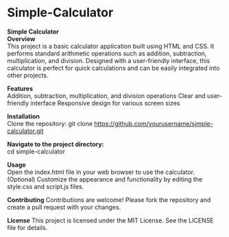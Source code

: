 # Simple-Calculator
<b>Simple Calculator</b><br>
<b>Overview</b><br>
This project is a basic calculator application built using HTML and CSS. It performs standard arithmetic operations such as addition, subtraction, multiplication, and division. Designed with a user-friendly interface, this calculator is perfect for quick calculations and can be easily integrated into other projects.

<b>Features</b><br>
Addition, subtraction, multiplication, and division operations
Clear and user-friendly interface
Responsive design for various screen sizes

<b>Installation</b><br>
Clone the repository:
git clone https://github.com/yourusername/simple-calculator.git

<b>Navigate to the project directory:</b><br>
cd simple-calculator

<b>Usage</b><br>
Open the index.html file in your web browser to use the calculator.
(Optional) Customize the appearance and functionality by editing the style.css and script.js files.

<b>Contributing</b>
Contributions are welcome! Please fork the repository and create a pull request with your changes.

<b>License</b>
This project is licensed under the MIT License. See the LICENSE file for details.
